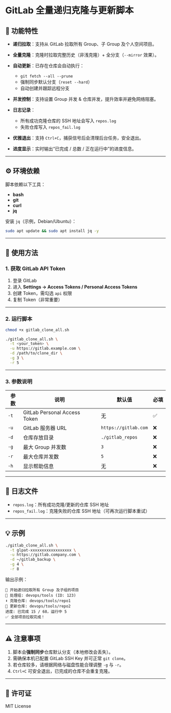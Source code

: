 # GitLab 全量递归克隆与更新脚本

## 📌 功能特性

* **递归拉取**：支持从 GitLab 拉取所有 Group、子 Group 及个人空间项目。
* **全量克隆**：克隆时拉取完整历史（非浅克隆）+ 全分支（`--mirror` 效果）。
* **自动更新**：已存在仓库会自动执行：

  * `git fetch --all --prune`
  * 强制同步默认分支（`reset --hard`）
  * 自动创建并跟踪远程分支
* **并发控制**：支持设置 Group 并发 & 仓库并发，提升效率并避免网络阻塞。
* **日志记录**：

  * 所有成功克隆仓库的 SSH 地址会写入 `repos.log`
  * 失败仓库写入 `repos_fail.log`
* **优雅退出**：支持 `Ctrl+C`，捕获信号后会清理后台任务，安全退出。
* **进度显示**：实时输出“已完成 / 总数 / 正在运行中”的进度信息。

---

## ⚙️ 环境依赖

脚本依赖以下工具：

* **bash**
* **git**
* **curl**
* **jq**

安装 `jq`（示例，Debian/Ubuntu）：

```bash
sudo apt update && sudo apt install jq -y
```

---

## 🚀 使用方法

### 1. 获取 GitLab API Token

1. 登录 GitLab
2. 进入 **Settings → Access Tokens / Personal Access Tokens**
3. 创建 Token，需勾选 `api` 权限
4. 复制 Token（非常重要）

---

### 2. 运行脚本

```bash
chmod +x gitlab_clone_all.sh

./gitlab_clone_all.sh \
  -t <your_token> \
  -u https://gitlab.example.com \
  -d /path/to/clone_dir \
  -g 3 \
  -r 5
```

---

### 3. 参数说明

| 参数   | 说明                           | 默认值                  | 必填 |
| ---- | ---------------------------- | -------------------- | -- |
| `-t` | GitLab Personal Access Token | 无                    | ✅  |
| `-u` | GitLab 服务器 URL               | `https://gitlab.com` | ❌  |
| `-d` | 仓库存放目录                       | `./gitlab_repos`     | ❌  |
| `-g` | 最大 Group 并发数                 | `3`                  | ❌  |
| `-r` | 最大仓库并发数                      | `5`                  | ❌  |
| `-h` | 显示帮助信息                       | 无                    | ❌  |

---

## 📂 日志文件

* `repos.log`：所有成功克隆/更新的仓库 SSH 地址
* `repos_fail.log`：克隆失败的仓库 SSH 地址（可再次运行脚本重试）

---

## 💡 示例

```bash
./gitlab_clone_all.sh \
  -t glpat-xxxxxxxxxxxxxxxxxx \
  -u https://gitlab.company.com \
  -d ~/gitlab_backup \
  -g 4 \
  -r 8
```

输出示例：

```
🚀 开始递归拉取所有 Group 及子组的项目
📁 处理组: devops/tools (ID: 123)
⬇️ 克隆仓库: devops/tools/repo1
🔄 更新仓库: devops/tools/repo2
进度: 已完成 15 / 68，运行中 5
✅ 全部项目拉取完成！
```

---

## ⚠️ 注意事项

1. 脚本会**强制同步**仓库默认分支（本地修改会丢失）。
2. 需确保本机已配置 GitLab SSH Key 并可正常 `git clone`。
3. 若仓库较多，请根据网络与磁盘性能合理调整 `-g` 与 `-r`。
4. `Ctrl+C` 可安全退出，已完成的仓库不会重复克隆。

---

## 📜 许可证

MIT License
